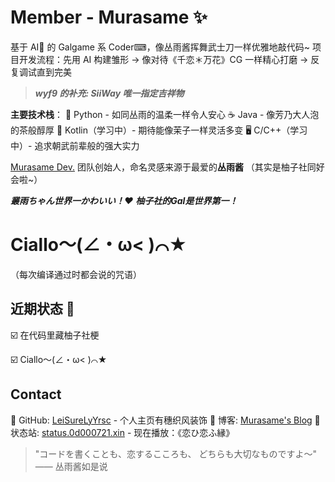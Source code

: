 # Member - Murasame ✨

基于 AI🤖 的 Galgame 系 Coder⌨，像丛雨酱挥舞武士刀一样优雅地敲代码~
项目开发流程：先用 AI 构建雏形 → 像对待《千恋＊万花》CG 一样精心打磨 → 反复调试直到完美

> ***wyf9 的补充: SiiWay 唯一指定吉祥物***

**主要技术栈**：
🐍 Python - 如同丛雨的温柔一样令人安心
☕ Java - 像芳乃大人泡的茶般醇厚
📱 Kotlin（学习中）- 期待能像茉子一样灵活多变
🖥️ C/C++（学习中）- 追求朝武前辈般的强大实力

[Murasame Dev.](https://github.com/Murasame-Dev) 团队创始人，命名灵感来源于最爱的**丛雨酱**
（其实是柚子社同好会啦~）

***叢雨ちゃん世界一かわいい！❤***
***柚子社的Gal是世界第一！***

# **Ciallo～(∠・ω< )⌒★**

（每次编译通过时都会说的咒语）

## 近期状态 🌸

☑️ 在代码里藏柚子社梗

☑️ Ciallo～(∠・ω< )⌒★

## Contact

🍡 GitHub: [LeiSureLyYrsc](https://github.com/LeiSureLyYrsc) - 个人主页有穗织风装饰
📜 博客: [Murasame's Blog](https://0d000721.xin)
🎐 状态站: [status.0d000721.xin](https://status.0d000721.xin) - 现在播放：《恋ひ恋ふ縁》

> "コードを書くことも、恋するこころも、
> どちらも大切なものですよ～" —— 丛雨酱如是说
